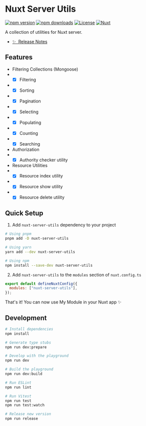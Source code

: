 # Nuxt Server Utils

[![npm version][npm-version-src]][npm-version-href]
[![npm downloads][npm-downloads-src]][npm-downloads-href]
[![License][license-src]][license-href]
[![Nuxt][nuxt-src]][nuxt-href]

A collection of utilities for Nuxt server.

- [✨ &nbsp;Release Notes](/CHANGELOG.md)
  <!-- - [🏀 Online playground](https://stackblitz.com/github/jahidanowar/nuxt-server-utils?file=playground%2Fapp.vue) -->
  <!-- - [📖 &nbsp;Documentation](https://example.com) -->

## Features

<!-- Highlight some of the features your module provide here -->

- Filtering Collections (Mongoose)
- - [x] Filtering
- - [x] Sorting
- - [x] Pagination
- - [x] Selecting
- - [x] Populating
- - [x] Counting
- - [x] Searching
- Authorization
- - [x] Authority checker utility
- Resource Utilities
- - [x] Resource index utility
- - [x] Resource show utility
- - [x] Resource delete utility

## Quick Setup

1. Add `nuxt-server-utils` dependency to your project

```bash
# Using pnpm
pnpm add -D nuxt-server-utils

# Using yarn
yarn add --dev nuxt-server-utils

# Using npm
npm install --save-dev nuxt-server-utils
```

2. Add `nuxt-server-utils` to the `modules` section of `nuxt.config.ts`

```js
export default defineNuxtConfig({
  modules: ["nuxt-server-utils"],
});
```

That's it! You can now use My Module in your Nuxt app ✨

## Development

```bash
# Install dependencies
npm install

# Generate type stubs
npm run dev:prepare

# Develop with the playground
npm run dev

# Build the playground
npm run dev:build

# Run ESLint
npm run lint

# Run Vitest
npm run test
npm run test:watch

# Release new version
npm run release
```

<!-- Badges -->

[npm-version-src]: https://img.shields.io/npm/v/nuxt-server-utils/latest.svg?style=flat&colorA=18181B&colorB=28CF8D
[npm-version-href]: https://npmjs.com/package/nuxt-server-utils
[npm-downloads-src]: https://img.shields.io/npm/dm/nuxt-server-utils.svg?style=flat&colorA=18181B&colorB=28CF8D
[npm-downloads-href]: https://npmjs.com/package/nuxt-server-utils
[license-src]: https://img.shields.io/npm/l/nuxt-server-utils.svg?style=flat&colorA=18181B&colorB=28CF8D
[license-href]: https://npmjs.com/package/nuxt-server-utils
[nuxt-src]: https://img.shields.io/badge/Nuxt-18181B?logo=nuxt.js
[nuxt-href]: https://nuxt.com
